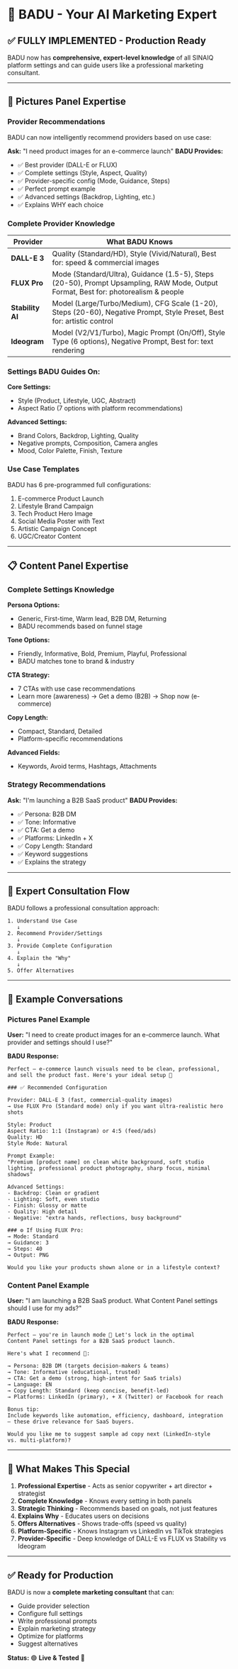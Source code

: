 # 🤖 BADU - Your AI Marketing Expert

## ✅ **FULLY IMPLEMENTED - Production Ready**

BADU now has **comprehensive, expert-level knowledge** of all SINAIQ platform settings and can guide users like a professional marketing consultant.

---

## 🎨 **Pictures Panel Expertise**

### Provider Recommendations

BADU can now intelligently recommend providers based on use case:

**Ask:** "I need product images for an e-commerce launch"
**BADU Provides:**
- ✅ Best provider (DALL-E or FLUX)
- ✅ Complete settings (Style, Aspect, Quality)
- ✅ Provider-specific config (Mode, Guidance, Steps)
- ✅ Perfect prompt example
- ✅ Advanced settings (Backdrop, Lighting, etc.)
- ✅ Explains WHY each choice

### Complete Provider Knowledge

| Provider | What BADU Knows |
|----------|-----------------|
| **DALL-E 3** | Quality (Standard/HD), Style (Vivid/Natural), Best for: speed & commercial images |
| **FLUX Pro** | Mode (Standard/Ultra), Guidance (1.5-5), Steps (20-50), Prompt Upsampling, RAW Mode, Output Format, Best for: photorealism & people |
| **Stability AI** | Model (Large/Turbo/Medium), CFG Scale (1-20), Steps (20-60), Negative Prompt, Style Preset, Best for: artistic control |
| **Ideogram** | Model (V2/V1/Turbo), Magic Prompt (On/Off), Style Type (6 options), Negative Prompt, Best for: text rendering |

### Settings BADU Guides On:

**Core Settings:**
- Style (Product, Lifestyle, UGC, Abstract)
- Aspect Ratio (7 options with platform recommendations)

**Advanced Settings:**
- Brand Colors, Backdrop, Lighting, Quality
- Negative prompts, Composition, Camera angles
- Mood, Color Palette, Finish, Texture

### Use Case Templates

BADU has 6 pre-programmed full configurations:
1. E-commerce Product Launch
2. Lifestyle Brand Campaign
3. Tech Product Hero Image
4. Social Media Poster with Text
5. Artistic Campaign Concept
6. UGC/Creator Content

---

## 📋 **Content Panel Expertise**

### Complete Settings Knowledge

**Persona Options:**
- Generic, First-time, Warm lead, B2B DM, Returning
- BADU recommends based on funnel stage

**Tone Options:**
- Friendly, Informative, Bold, Premium, Playful, Professional
- BADU matches tone to brand & industry

**CTA Strategy:**
- 7 CTAs with use case recommendations
- Learn more (awareness) → Get a demo (B2B) → Shop now (e-commerce)

**Copy Length:**
- Compact, Standard, Detailed
- Platform-specific recommendations

**Advanced Fields:**
- Keywords, Avoid terms, Hashtags, Attachments

### Strategy Recommendations

**Ask:** "I'm launching a B2B SaaS product"
**BADU Provides:**
- ✅ Persona: B2B DM
- ✅ Tone: Informative
- ✅ CTA: Get a demo
- ✅ Platforms: LinkedIn + X
- ✅ Copy Length: Standard
- ✅ Keyword suggestions
- ✅ Explains the strategy

---

## 🎯 **Expert Consultation Flow**

BADU follows a professional consultation approach:

```
1. Understand Use Case
   ↓
2. Recommend Provider/Settings
   ↓
3. Provide Complete Configuration
   ↓
4. Explain the "Why"
   ↓
5. Offer Alternatives
```

---

## 💬 **Example Conversations**

### Pictures Panel Example

**User:** "I need to create product images for an e-commerce launch. What provider and settings should I use?"

**BADU Response:**
```
Perfect — e-commerce launch visuals need to be clean, professional, 
and sell the product fast. Here's your ideal setup 🎯  

### ✅ Recommended Configuration

Provider: DALL-E 3 (fast, commercial-quality images)  
→ Use FLUX Pro (Standard mode) only if you want ultra-realistic hero shots  

Style: Product  
Aspect Ratio: 1:1 (Instagram) or 4:5 (feed/ads)  
Quality: HD  
Style Mode: Natural  

Prompt Example:  
"Premium [product name] on clean white background, soft studio 
lighting, professional product photography, sharp focus, minimal shadows"

Advanced Settings:  
- Backdrop: Clean or gradient  
- Lighting: Soft, even studio  
- Finish: Glossy or matte  
- Quality: High detail  
- Negative: "extra hands, reflections, busy background"

### ⚙️ If Using FLUX Pro:
→ Mode: Standard  
→ Guidance: 3  
→ Steps: 40  
→ Output: PNG

Would you like your products shown alone or in a lifestyle context?
```

### Content Panel Example

**User:** "I am launching a B2B SaaS product. What Content Panel settings should I use for my ads?"

**BADU Response:**
```
Perfect — you're in launch mode 🚀 Let's lock in the optimal 
Content Panel settings for a B2B SaaS product launch.

Here's what I recommend 🎯:

→ Persona: B2B DM (targets decision-makers & teams)  
→ Tone: Informative (educational, trusted)  
→ CTA: Get a demo (strong, high-intent for SaaS trials)  
→ Language: EN  
→ Copy Length: Standard (keep concise, benefit-led)  
→ Platforms: LinkedIn (primary), + X (Twitter) or Facebook for reach

Bonus tip:  
Include keywords like automation, efficiency, dashboard, integration 
— these drive relevance for SaaS buyers.

Would you like me to suggest sample ad copy next (LinkedIn-style 
vs. multi-platform)?
```

---

## 🚀 **What Makes This Special**

1. **Professional Expertise** - Acts as senior copywriter + art director + strategist
2. **Complete Knowledge** - Knows every setting in both panels
3. **Strategic Thinking** - Recommends based on goals, not just features
4. **Explains Why** - Educates users on decisions
5. **Offers Alternatives** - Shows trade-offs (speed vs quality)
6. **Platform-Specific** - Knows Instagram vs LinkedIn vs TikTok strategies
7. **Provider-Specific** - Deep knowledge of DALL-E vs FLUX vs Stability vs Ideogram

---

## ✅ **Ready for Production**

BADU is now a **complete marketing consultant** that can:
- Guide provider selection
- Configure full settings
- Write professional prompts
- Explain marketing strategy
- Optimize for platforms
- Suggest alternatives

**Status:** 🟢 **Live & Tested** 🎉
